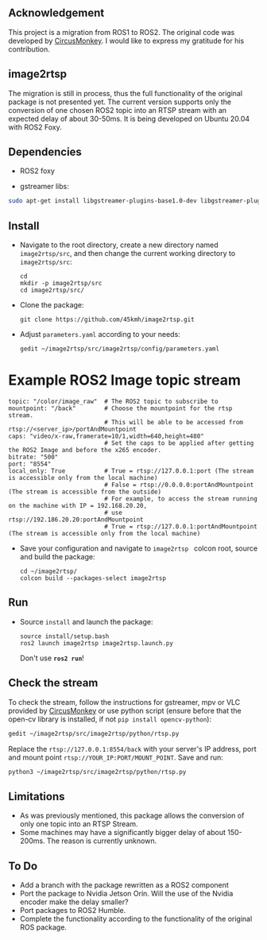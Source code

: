## Acknowledgement
This project is a migration from ROS1 to ROS2. The original code was developed by [CircusMonkey](https://github.com/CircusMonkey/ros_rtsp/tree/master). I would like to express my gratitude for his contribution.

## image2rtsp
The migration is still in process, thus the full functionality of the original package is not presented yet. The current version supports only the conversion of one chosen ROS2 topic into an RTSP stream with an expected delay of about 30-50ms. 
It is being developed on Ubuntu 20.04 with ROS2 Foxy.

## Dependencies
- ROS2 foxy

- gstreamer libs:
```bash
sudo apt-get install libgstreamer-plugins-base1.0-dev libgstreamer-plugins-good1.0-dev libgstreamer-plugins-bad1.0-dev libgstrtspserver-1.0-dev gstreamer1.0-plugins-ugly gstreamer1.0-plugins-bad
```
## Install
  - Navigate to the root directory, create a new directory named `image2rtsp/src`, and then change the current working directory to `image2rtsp/src`:
      ```bashrc
      cd
      mkdir -p image2rtsp/src
      cd image2rtsp/src/
      ```
  - Clone the package:
      ```bashrc
      git clone https://github.com/45kmh/image2rtsp.git
      ```
  - Adjust  `parameters.yaml` according to your needs:
      ```bashrc
      gedit ~/image2rtsp/src/image2rtsp/config/parameters.yaml
      ```
# Example ROS2 Image topic stream
    topic: "/color/image_raw"  # The ROS2 topic to subscribe to
    mountpoint: "/back"        # Choose the mountpoint for the rtsp stream. 
                               # This will be able to be accessed from rtsp://<server_ip>/portAndMountpoint
    caps: "video/x-raw,framerate=10/1,width=640,height=480"
                               # Set the caps to be applied after getting the ROS2 Image and before the x265 encoder.
    bitrate: "500"
    port: "8554"
    local_only: True           # True = rtsp://127.0.0.1:port (The stream is accessible only from the local machine)
                               # False = rtsp://0.0.0.0:portAndMountpoint (The stream is accessible from the outside) 
                               # For example, to access the stream running on the machine with IP = 192.168.20.20,
                               # use rtsp://192.186.20.20:portAndMountpoint
                               # True = rtsp://127.0.0.1:portAndMountpoint (The stream is accessible only from the local machine)
  - Save your configuration and navigate to `image2rtsp ` colcon root, source and build the package:
      ```bashrc
      cd ~/image2rtsp/
      colcon build --packages-select image2rtsp
      ```
## Run
  - Source `install` and launch the package:
      ```bashrc
      source install/setup.bash
      ros2 launch image2rtsp image2rtsp.launch.py 
      ```
      Don't use **`ros2 run`**!
    
## Check the stream
To check the stream, follow the instructions for gstreamer, mpv or VLC provided by [CircusMonkey](https://github.com/CircusMonkey/ros_rtsp/blob/master/README.md) or use python script (ensure before that the open-cv library is installed, if not `pip install opencv-python`):
```bash
gedit ~/image2rtsp/src/image2rtsp/python/rtsp.py
```
Replace the `rtsp://127.0.0.1:8554/back` with your server's IP address, port and mount point `rtsp://YOUR_IP:PORT/MOUNT_POINT`. Save and run:
```bash
python3 ~/image2rtsp/src/image2rtsp/python/rtsp.py
```
## Limitations
- As was previously mentioned, this package allows the conversion of only one topic into an RTSP Stream.
- Some machines may have a significantly bigger delay of about 150-200ms. The reason is currently unknown.
## To Do
- Add a branch with the package rewritten as a ROS2 component
- Port the package to Nvidia Jetson Orin. Will the use of the Nvidia encoder make the delay smaller?
- Port packages to ROS2 Humble.
- Complete the functionality according to the functionality of the original ROS package.

